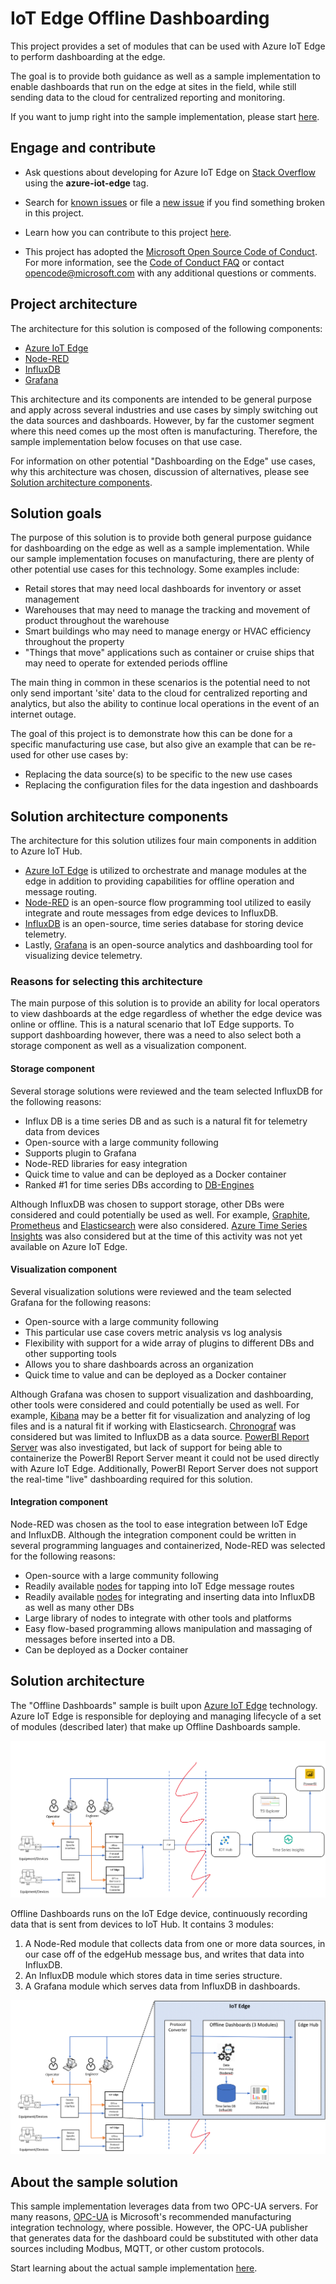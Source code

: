 # IoT Edge Offline Dashboarding

This project provides a set of modules that can be used with Azure IoT Edge to perform dashboarding at the edge. 

The goal is to provide both guidance as well as a sample implementation to enable dashboards that run on the edge at sites in the field, while still sending data to the cloud for centralized reporting and monitoring.

If you want to jump right into the sample implementation, please start [here](./documentation/dashboarding-sample.md).


## Engage and contribute

* Ask questions about developing for Azure IoT Edge on [Stack Overflow](https://stackoverflow.com/questions/tagged/azure-iot-edge) using the **azure-iot-edge** tag.

* Search for [known issues](https://github.com/AzureIoTGBB/iot-edge-offline-dashboarding/issues) or file a [new issue](https://github.com/AzureIoTGBB/iot-edge-offline-dashboarding/issues/new) if you find something broken in this project.

* Learn how you can contribute to this project [here](./documentation/contributing.md).

* This project has adopted the [Microsoft Open Source Code of Conduct](https://opensource.microsoft.com/codeofconduct/).
For more information, see the [Code of Conduct FAQ](https://opensource.microsoft.com/codeofconduct/faq/) or contact [opencode@microsoft.com](mailto:opencode@microsoft.com) with any additional questions or comments.

## Project architecture

The architecture for this solution is composed of the following components:

* [Azure IoT Edge](https://azure.microsoft.com/en-us/services/iot-edge/)
* [Node-RED](https://nodered.org/)
* [InfluxDB](https://www.influxdata.com/products/influxdb-overview/)
* [Grafana](https://grafana.com/grafana/)

This architecture and its components are intended to be general purpose and apply across several industries and use cases by simply switching out the data sources and dashboards. However, by far the customer segment where this need comes up the most often is manufacturing. Therefore, the sample implementation below focuses on that use case.

For information on other potential "Dashboarding on the Edge" use cases, why this architecture was chosen, discussion of alternatives, please see [Solution architecture components](#solution-architecture-components).

## Solution goals

The purpose of this solution is to provide both general purpose guidance for dashboarding on the edge as well as a sample implementation. While our sample implementation focuses on manufacturing, there are plenty of other potential use cases for this technology. Some examples include:

* Retail stores that may need local dashboards for inventory or asset management
* Warehouses that may need to manage the tracking and movement of product throughout the warehouse
* Smart buildings who may need to manage energy or HVAC efficiency throughout the property
* "Things that move" applications such as container or cruise ships that may need to operate for extended periods offline

The main thing in common in these scenarios is the potential need to not only send important 'site' data to the cloud for centralized reporting and analytics, but also the ability to continue local operations in the event of an internet outage.

The goal of this project is to demonstrate how this can be done for a specific manufacturing use case, but also give an example that can be re-used for other use cases by:

* Replacing the data source(s) to be specific to the new use cases
* Replacing the configuration files for the data ingestion and dashboards

## Solution architecture components

The architecture for this solution utilizes four main components in addition to Azure IoT Hub.

* [Azure IoT Edge](https://docs.microsoft.com/en-us/azure/iot-edge/) is utilized to orchestrate and manage modules at the edge in addition to providing capabilities for offline operation and message routing.
* [Node-RED](https://nodered.org/) is an open-source flow programming tool utilized to easily integrate and route messages from edge devices to InfluxDB. 
* [InfluxDB](https://www.influxdata.com/) is an open-source, time series database for storing device telemetry.
* Lastly, [Grafana](https://grafana.com/) is an open-source analytics and dashboarding tool for visualizing device telemetry.

### Reasons for selecting this architecture

The main purpose of this solution is to provide an ability for local operators to view dashboards at the edge regardless of whether the edge device was online or offline. This is a natural scenario that IoT Edge supports. To support dashboarding however, there was a need to also select both a storage component as well as a visualization component. 

#### Storage component

Several storage solutions were reviewed and the team selected InfluxDB for the following reasons:

* Influx DB is a time series DB and as such is a natural fit for telemetry data from devices
* Open-source with a large community following
* Supports plugin to Grafana
* Node-RED libraries for easy integration
* Quick time to value and can be deployed as a Docker container
* Ranked #1 for time series DBs according to [DB-Engines](https://db-engines.com/en/system/InfluxDB)

Although InfluxDB was chosen to support storage, other DBs were considered and could potentially be used as well. For example, [Graphite](http://graphiteapp.org/), [Prometheus](https://prometheus.io) and [Elasticsearch](https://www.elastic.co/de/) were also considered. [Azure Time Series Insights](https://azure.microsoft.com/en-us/services/time-series-insights) was also considered but at the time of this activity was not yet available on Azure IoT Edge.

#### Visualization component

Several visualization solutions were reviewed and the team selected Grafana for the following reasons:

* Open-source with a large community following
* This particular use case covers metric analysis vs log analysis
* Flexibility with support for a wide array of plugins to different DBs and other supporting tools
* Allows you to share dashboards across an organization
* Quick time to value and can be deployed as a Docker container

Although Grafana was chosen to support visualization and dashboarding, other tools were considered and could potentially be used as well. For example, [Kibana](https://www.elastic.co/kibana) may be a better fit for visualization and analyzing of log files and is a natural fit if working with Elasticsearch. [Chronograf](https://www.influxdata.com/time-series-platform/chronograf) was considered but was limited to InfluxDB as a data source. [PowerBI Report Server](https://powerbi.microsoft.com/en-us/report-server/) was also investigated, but lack of support for being able to containerize the PowerBI Report Server meant it could not be used directly with Azure IoT Edge. Additionally, PowerBI Report Server does not support the real-time "live" dashboarding required for this solution.

#### Integration component

Node-RED was chosen as the tool to ease integration between IoT Edge and InfluxDB. Although the integration component could be written in several programming languages and containerized, Node-RED was selected for the following reasons:

* Open-source with a large community following
* Readily available [nodes](https://flows.nodered.org/node/node-red-contrib-azure-iot-edge-kpm) for tapping into IoT Edge message routes
* Readily available [nodes](https://flows.nodered.org/node/node-red-contrib-influxdb) for integrating and inserting data into InfluxDB as well as many other DBs
* Large library of nodes to integrate with other tools and platforms
* Easy flow-based programming allows manipulation and massaging of messages before inserted into a DB.
* Can be deployed as a Docker container

## Solution architecture

The "Offline Dashboards" sample is built upon [Azure IoT Edge](https://azure.microsoft.com/en-us/services/iot-edge/) technology. Azure IoT Edge is responsible for deploying and managing lifecycle of a set of modules (described later) that make up Offline Dashboards sample.

![Diagram showing the offline dashboard architecture](./media/OfflineDashboards_diag.png)

Offline Dashboards runs on the IoT Edge device, continuously recording data that is sent from devices to IoT Hub. It contains 3 modules:

1. A Node-Red module that collects data from one or more data sources, in our case off of the edgeHub message bus, and writes that data into InfluxDB.
2. An InfluxDB module which stores data in time series structure.
3. A Grafana module which serves data from InfluxDB in dashboards.

![Diagram showing the Azure IoT Edge solution architecture](./media/OfflineDashboards_diag0.png)

## About the sample solution

This sample implementation leverages data from two OPC-UA servers. For many reasons, [OPC-UA](https://opcfoundation.org/about/opc-technologies/opc-ua/) is Microsoft's recommended manufacturing integration technology, where possible. However, the OPC-UA publisher that generates data for the dashboard could be substituted with other data sources including Modbus, MQTT, or other custom protocols. 

Start learning about the actual sample implementation [here](./documentation/dashboarding-sample.md).
